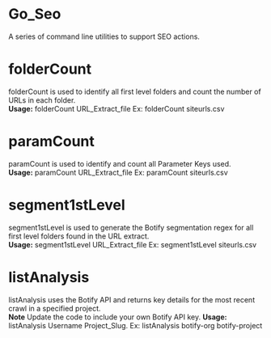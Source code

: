 # Go_Seo
A series of command line utilities to support SEO actions.   

# folderCount
folderCount is used to identify all first level folders and count the number of URLs in each folder.   
**Usage:** folderCount URL_Extract_file Ex: folderCount siteurls.csv
# paramCount
paramCount is used to identify and count all Parameter Keys used.   
**Usage:** paramCount URL_Extract_file Ex: paramCount siteurls.csv
# segment1stLevel
segment1stLevel is used to generate the Botify segmentation regex for all first level folders found in the URL extract.   
**Usage:** segment1stLevel URL_Extract_file Ex: segment1stLevel siteurls.csv
# listAnalysis
listAnalysis uses the Botify API and returns key details for the most recent crawl in a specified project.   
**Note** Update the code to include your own Botify API key.
**Usage:** listAnalysis Username Project_Slug. Ex: listAnalysis botify-org botify-project
